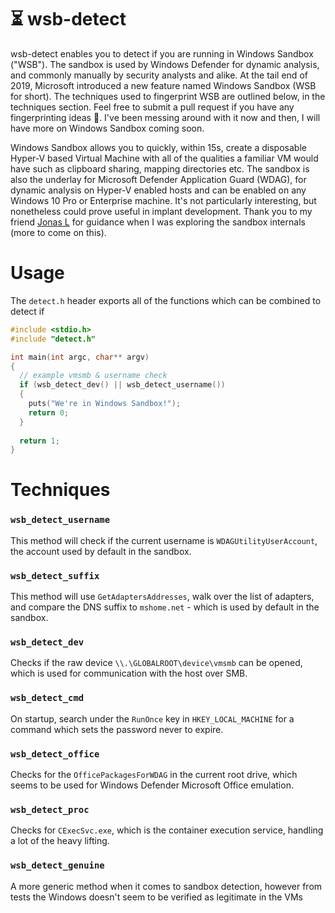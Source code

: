 # ⏳ wsb-detect
wsb-detect enables you to detect if you are running in Windows Sandbox ("WSB"). The sandbox is used by Windows Defender for dynamic analysis, and commonly manually by security analysts and alike. At the tail end of 2019, Microsoft introduced a new feature named Windows Sandbox (WSB for short). The techniques used to fingerprint WSB are outlined below, in the techniques section. Feel free to submit a pull request if you have any fingerprinting ideas 🎉. I've been messing around with it now and then, I will have more on Windows Sandbox coming soon.

Windows Sandbox allows you to quickly, within 15s, create a disposable Hyper-V based Virtual Machine with all of the qualities a familiar VM would have such as clipboard sharing, mapping directories etc. The sandbox is also the underlay for Microsoft Defender Application Guard (WDAG), for dynamic analysis on Hyper-V enabled hosts and can be enabled on any Windows 10 Pro or Enterprise machine. It's not particularly interesting, but nonetheless could prove useful in implant development. Thank you to my friend [Jonas L](https://twitter.com/jonasLyk) for guidance when I was exploring the sandbox internals (more to come on this).

# Usage
The `detect.h` header exports all of the functions which can be combined to detect if

```c
#include <stdio.h>
#include "detect.h"

int main(int argc, char** argv)
{
  // example vmsmb & username check
  if (wsb_detect_dev() || wsb_detect_username())
  {
    puts("We're in Windows Sandbox!");
    return 0;
  }
  
  return 1;
}
```

# Techniques
### `wsb_detect_username`
This method will check if the current username is `WDAGUtilityUserAccount`, the account used by default in the sandbox.

### `wsb_detect_suffix`
This method will use `GetAdaptersAddresses`, walk over the list of adapters, and compare the DNS suffix to `mshome.net` - which is used by default in the sandbox.

### `wsb_detect_dev`
Checks if the raw device `\\.\GLOBALROOT\device\vmsmb` can be opened, which is used for communication with the host over SMB.

### `wsb_detect_cmd`
On startup, search under the `RunOnce` key in `HKEY_LOCAL_MACHINE` for a command which sets the password never to expire.

### `wsb_detect_office`
Checks for the `OfficePackagesForWDAG` in the current root drive, which seems to be used for Windows Defender Microsoft Office emulation.

### `wsb_detect_proc`
Checks for `CExecSvc.exe`, which is the container execution service, handling a lot of the heavy lifting.

### `wsb_detect_genuine`
A more generic method when it comes to sandbox detection, however from tests the Windows doesn't seem to be verified as legitimate in the VMs
